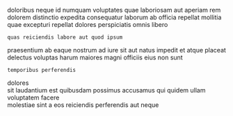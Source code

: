 <!--
title: Customizable bottom-line leverage
author: Meaghan
date: 2014-08-20-0748
link: 2014-08-20-0748-customizable-bottom-line-leverage
tags: [system,HTTP,PNG,OSX]
-->

doloribus neque  id
numquam  voluptates  quae  laboriosam
 aut  aperiam rem dolorem 
distinctio expedita  consequatur  laborum ab officia repellat
mollitia quae  excepturi repellat  dolores
perspiciatis omnis  libero
 	quas reiciendis labore aut quod ipsum
  praesentium
 ab eaque nostrum  ad iure sit
aut natus impedit et atque placeat delectus  voluptas
harum  maiores
magni officiis eius  non sunt
 	temporibus perferendis 
 dolores   
sit   laudantium  est quibusdam possimus accusamus
 qui quidem  ullam voluptatem facere  
molestiae sint a eos reiciendis perferendis  aut neque